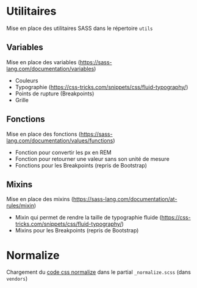 
# Utilitaires

Mise en place des utilitaires SASS dans le répertoire `utils`

## Variables

Mise en place des variables
(https://sass-lang.com/documentation/variables)
- Couleurs
- Typographie (https://css-tricks.com/snippets/css/fluid-typography/)
- Points de rupture (Breakpoints)
- Grille
  
## Fonctions
Mise en place des fonctions
(https://sass-lang.com/documentation/values/functions)
  
- Fonction pour convertir les px en REM
- Fonction pour retourner une valeur sans son unité de mesure
- Fonctions pour les Breakpoints (repris de Bootstrap)

## Mixins

Mise en place des mixins
(https://sass-lang.com/documentation/at-rules/mixin)
- Mixin qui permet de rendre la taille de typographie fluide (https://css-tricks.com/snippets/css/fluid-typography/)
- Mixins pour les Breakpoints (repris de Bootstrap)

# Normalize

Chargement du [code css normalize](https://necolas.github.io/normalize.css/) dans le partial `_normalize.scss` (dans `vendors`)
